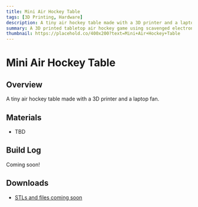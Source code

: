 ```yaml
---
title: Mini Air Hockey Table
tags: [3D Printing, Hardware]
description: A tiny air hockey table made with a 3D printer and a laptop fan.
summary: A 3D printed tabletop air hockey game using scavenged electronics and a fan.
thumbnail: https://placehold.co/400x200?text=Mini+Air+Hockey+Table
---
```


# Mini Air Hockey Table

## Overview

A tiny air hockey table made with a 3D printer and a laptop fan.

## Materials

- TBD

## Build Log

Coming soon!

## Downloads

- [STLs and files coming soon]()
